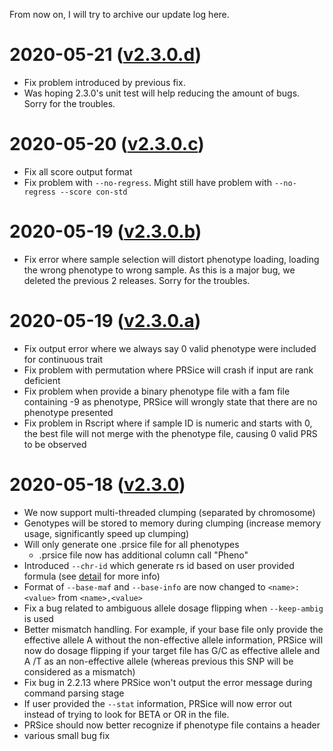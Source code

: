 From now on, I will try to archive our update log here. 
# 2020-05-21 ([v2.3.0.d](https://github.com/choishingwan/PRSice/tree/8784ab58b5171c5e4bbc5341de5baa68f5f5238f))
- Fix problem introduced by previous fix.
- Was hoping 2.3.0's unit test will help reducing the amount of bugs. Sorry for the troubles.

# 2020-05-20 ([v2.3.0.c](https://github.com/choishingwan/PRSice/tree/3fca49456ea5f0d84e01c06d0c491fbb5917181a))
- Fix all score output format
- Fix problem with `--no-regress`. Might still have problem with `--no-regress --score con-std`
    

# 2020-05-19 ([v2.3.0.b](https://github.com/choishingwan/PRSice/tree/a999a862b83599497bcea3fa16cde340dca52e11))
- Fix error where sample selection will distort phenotype loading, loading the wrong phenotype to wrong sample. As
this is a major bug, we deleted the previous 2 releases. Sorry for the troubles.

# 2020-05-19 ([v2.3.0.a](https://github.com/choishingwan/PRSice/tree/87c8571f8b27d39cfe6d8ec3b00e059d0ecf0376))
- Fix output error where we always say 0 valid phenotype were included for continuous trait
- Fix problem with permutation where PRSice will crash if input are rank deficient
- Fix problem when provide a binary phenotype file with a fam file containing -9 as phenotype, PRSice will wrongly state that there are no phenotype presented
- Fix problem in Rscript where if sample ID is numeric and starts with 0, the best file will not merge with the phenotype file, causing 0 valid PRS to be observed

# 2020-05-18 ([v2.3.0](https://github.com/choishingwan/PRSice/tree/2.3.0))
- We now support multi-threaded clumping (separated by chromosome)
- Genotypes will be stored to memory during clumping (increase memory usage, significantly speed up clumping)
- Will only generate one .prsice file for all phenotypes
    - .prsice file now has additional column call "Pheno"
- Introduced `--chr-id` which generate rs id based on user provided formula (see [detail](command_detail.md) for more info)
- Format of `--base-maf` and `--base-info` are now changed to `<name>:<value>` from `<name>,<value>`
- Fix a bug related to ambiguous allele dosage flipping when `--keep-ambig` is used
- Better mismatch handling. For example, if your base file only provide the effective allele A without the non-effective allele information, PRSice will now do dosage flipping if your target file has G/C as effective allele and A /T as an non-effective allele (whereas previous this SNP will be considered as a mismatch)
- Fix bug in 2.2.13 where PRSice won't output the error message during command parsing stage
- If user provided the `--stat` information, PRSice will now error out instead of trying to look for BETA or OR in the file. 
- PRSice should now better recognize if phenotype file contains a header
- various small bug fix
